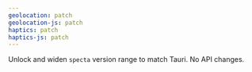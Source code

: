 ```yaml
---
geolocation: patch
geolocation-js: patch
haptics: patch
haptics-js: patch
---
```


Unlock and widen `specta` version range to match Tauri. No API changes.
